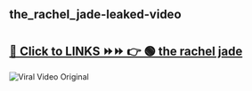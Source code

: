 
 ## the_rachel_jade-leaked-video 

# <h2><a href="https://clipsfans.com/the_rachel_jade&ref=git">🔗 Click to LINKS ⏩⏩ 👉 🟢 the rachel jade </a></h2>

<a href="https://clipsfans.com/the_rachel_jade&ref=git" rel="nofollow" data-target="animated-image.originalLink"><img src="https://i.ibb.co.com/xMMVF88/686577567.gif" alt="Viral Video Original" style="max-width: 100%; display: inline-block;" data-target="animated-image.originalImage"></a>
